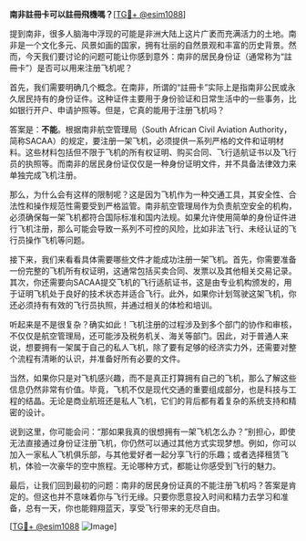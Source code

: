 **南非註冊卡可以註冊飛機嗎？**[[TG💪+ @esim1088](https://t.me/s/esim1088)]

提到南非，很多人脑海中浮现的可能是非洲大陆上这片广袤而充满活力的土地。南非是一个文化多元、风景如画的国家，拥有壮丽的自然景观和丰富的历史背景。然而，今天我们要讨论的问题可能让你感到意外：南非的居民身份证（通常称为“註冊卡”）是否可以用来注册飞机呢？

首先，我们需要明确几个概念。在南非，所谓的“註冊卡”实际上是指南非公民或永久居民持有的身份证件。这种证件主要用于身份验证和日常生活中的一些事务，比如银行开户、申请护照等。但是，它真的能用于注册飞机吗？

答案是：**不能**。根据南非航空管理局（South African Civil Aviation Authority，简称SACAA）的规定，要注册一架飞机，必须提供一系列严格的文件和证明材料。这些材料包括但不限于飞机的所有权证明、购买合同、飞行适航证书以及飞行员的执照等。而南非的居民身份证仅仅是一种身份证明文件，并不具备法律效力来单独完成飞机注册。

那么，为什么会有这样的限制呢？这是因为飞机作为一种交通工具，其安全性、合法性和操作规范性需要受到严格监管。南非航空管理局作为负责航空安全的机构，必须确保每一架飞机都符合国际标准和国内法规。如果允许使用简单的身份证件进行飞机注册，那么可能会导致一系列不可控的风险，比如非法飞行、未经认证的飞行员操作飞机等问题。

接下来，我们来看看具体需要哪些文件才能成功注册一架飞机。首先，你需要准备一份完整的飞机所有权证明，这通常包括买卖合同、发票以及其他相关交易记录。其次，你还需要向SACAA提交飞机的飞行适航证书，这是由专业机构颁发的，用于证明飞机处于良好的技术状态并适合飞行。此外，如果你计划驾驶这架飞机，你还必须持有有效的飞行员执照，并通过相关的体检和培训。

听起来是不是很复杂？确实如此！飞机注册的过程涉及到多个部门的协作和审核，不仅仅是航空管理局，还可能涉及税务机关、海关等部门。因此，对于普通人来说，想要拥有一架属于自己的私人飞机，除了要有足够的经济实力外，还需要对整个流程有清晰的认识，并准备好所有必要的文件。

当然，如果你只是对飞机感兴趣，而不是真正打算拥有自己的飞机，那么了解这些信息仍然非常有价值。毕竟，飞机不仅是现代交通的重要组成部分，也是科技与工程的结晶。无论是商业航班还是私人飞机，它们的背后都有着复杂的系统支持和精密的设计。

说到这里，你可能会问：“那如果我真的很想拥有一架飞机怎么办？”别担心，即使无法直接通过身份证注册飞机，你仍然可以通过其他方式实现梦想。例如，你可以加入一家私人飞机俱乐部，与其他爱好者一起分享飞行的乐趣；或者选择租赁飞机，体验一次豪华的空中旅程。无论哪种方式，都能让你感受到飞行的魅力。

最后，让我们回到最初的问题：南非的居民身份证真的不能注册飞机吗？答案是肯定的。但这也并不意味着你与飞行无缘。只要你愿意投入时间和精力去学习和准备，总有一天，你也能翱翔蓝天，享受飞行带来的无尽自由。

[[TG💪+ @esim1088](https://t.me/s/esim1088) ![Image](https://i.postimg.cc/4NQfJmqS/Snipaste-2025-05-13-00-14-12.png)]